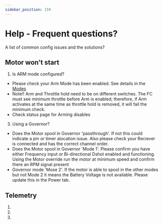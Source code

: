 ```yaml
---
sidebar_position: 150
---
```


# Help - Frequent questions?

A list of common config issues and the solutions?



## Motor won't start
1. Is ARM mode configured? 
* Please check your Arm Mode has been enabled. See details in the [Modes](./Modes#arm) 
* Note!! Arm and Throttle hold need to be on different switches. The FC must see minimum throttle before Arm is enabled; therefore, if Arm activates at the same time as throttle hold is removed, it will fail the minimum check. 
* Check status page for Arming disables  
3. Using a Governor?  
* Does the Motor spool in Governor 'passthrough'. If not this could indicate a pin or timer alocation issue. Also please check your Reciever is connected and has the correct channel order.  
* Does the Motor spool in Governor 'Mode 1'. Please confirm you have either Frequency input or Bi-directional Dshot enabled and functioning. Using the Motor override run the motor at minimum speed and confirm there an RPM signal present  
* Governor mode 'Mose 2'. If the motor is able to spool in the other modes but not Mode 2 it means the Battery Voltage is not available. Please update this in the Power tab. 


## Telemetry 
1. 
2. 
3.  
